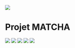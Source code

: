 
<img style="position:relative;margin:auto;" src="https://user-images.githubusercontent.com/23408500/35780164-ea433a40-09d7-11e8-8cf3-dfad4f203805.png"/>

# Projet MATCHA

<img src="https://user-images.githubusercontent.com/23408500/35780114-47b6b07c-09d7-11e8-80e7-b8ccedb4c6b9.png"/>
<img src="https://user-images.githubusercontent.com/23408500/35780118-54fc4418-09d7-11e8-8a52-9b2ef904e97a.png"/>
<img src="https://user-images.githubusercontent.com/23408500/35780121-6156fbae-09d7-11e8-83ff-8154d6084d60.png"/>
<img src="https://user-images.githubusercontent.com/23408500/35780124-6da77e24-09d7-11e8-8921-2528ac9b4490.png"/>
<img src="https://user-images.githubusercontent.com/23408500/35780132-7e62e730-09d7-11e8-8985-4b9f187d4db8.png"/>
